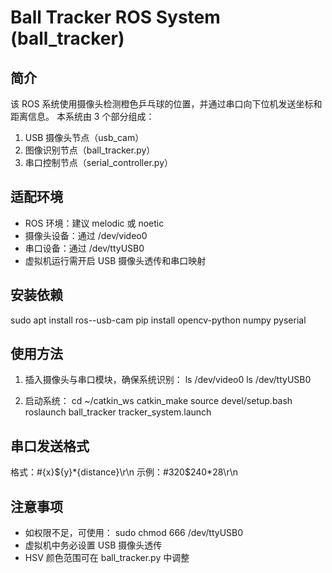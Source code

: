 Ball Tracker ROS System (ball_tracker)
======================================

简介
----
该 ROS 系统使用摄像头检测橙色乒乓球的位置，并通过串口向下位机发送坐标和距离信息。
本系统由 3 个部分组成：
1. USB 摄像头节点（usb_cam）
2. 图像识别节点（ball_tracker.py）
3. 串口控制节点（serial_controller.py）

适配环境
--------
- ROS 环境：建议 melodic 或 noetic
- 摄像头设备：通过 /dev/video0
- 串口设备：通过 /dev/ttyUSB0
- 虚拟机运行需开启 USB 摄像头透传和串口映射

安装依赖
--------
sudo apt install ros-<distro>-usb-cam
pip install opencv-python numpy pyserial

使用方法
--------
1. 插入摄像头与串口模块，确保系统识别：
   ls /dev/video0
   ls /dev/ttyUSB0

2. 启动系统：
   cd ~/catkin_ws
   catkin_make
   source devel/setup.bash
   roslaunch ball_tracker tracker_system.launch

串口发送格式
------------
格式：#{x}${y}*{distance}\r\n
示例：#320$240*28\r\n

注意事项
--------
- 如权限不足，可使用：
  sudo chmod 666 /dev/ttyUSB0
- 虚拟机中务必设置 USB 摄像头透传
- HSV 颜色范围可在 ball_tracker.py 中调整

